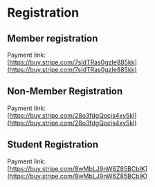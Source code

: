 # Registration

## Member registration

Payment link:\
[https://buy.stripe.com/7sIdTRas0gzIe885kk](https://buy.stripe.com/7sIdTRas0gzIe885kk)

## Non-Member Registration

Payment link:\
[https://buy.stripe.com/28o3fdgQocjs4xy5kl](https://buy.stripe.com/28o3fdgQocjs4xy5kl)

## Student Registration

Payment link:\
[https://buy.stripe.com/8wMbLJ9nW6Z85BCbIK](https://buy.stripe.com/8wMbLJ9nW6Z85BCbIK)
